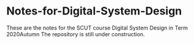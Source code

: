 # Notes-for-Digital-System-Design
These are the notes for the SCUT course Digital System Design in Term 2020Autumn
The repository is still under construction.
